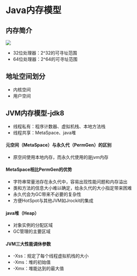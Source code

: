 # Java内存模型

## 内存简介

![](D:\project\notes\assets\2019-04-17-152211.png)

- 32位处理器：2^32的可寻址范围
- 64位处理器：2^64的可寻址范围

## 地址空间划分

- 内核空间
- 用户空间

## JVM内存模型-jdk8

- 线程私有：程序计数器、虚拟机栈、本地方法栈
- 线程共享：MetaSpace、java堆

#### 元空间（MetaSpace）与永久代（PermGen）的区别

- 原空间使用本地内存，而永久代使用的是jvm内存

#### MetaSpace相比PermGen的优势

- 字符串常量池存在永久代中，容易出现性能问题和内存溢出
- 类和方法的信息大小难以确定，给永久代的大小指定带来困难
- 永久代会为GC带来不必要的复杂性
- 方便HotSpot与其他JVM如Jrockit的集成 

#### java堆（Heap）

- 对象实例的分配区域
- GC管理的主要区域

#### JVM三大性能调休参数

- -Xss：规定了每个线程虚拟机栈的大小
- -Xms：堆的初始值
- -Xmx：堆能达到的最大值